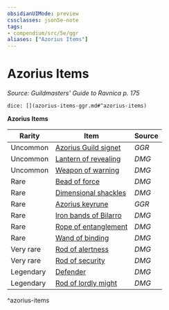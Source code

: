 ```yaml
---
obsidianUIMode: preview
cssclasses: json5e-note
tags:
- compendium/src/5e/ggr
aliases: ["Azorius Items"]
---
```

# Azorius Items
*Source: Guildmasters' Guide to Ravnica p. 175* 

`dice: [](azorius-items-ggr.md#^azorius-items)`

**Azorius Items**

| Rarity | Item | Source |
|--------|------|--------|
| Uncommon | [Azorius Guild signet](/3-Mechanics/CLI/items/azorius-guild-signet-ggr.md) | *GGR* |
| Uncommon | [Lantern of revealing](/3-Mechanics/CLI/items/lantern-of-revealing.md) | *DMG* |
| Uncommon | [Weapon of warning](/3-Mechanics/CLI/items/weapon-of-warning.md) | *DMG* |
| Rare | [Bead of force](/3-Mechanics/CLI/items/bead-of-force.md) | *DMG* |
| Rare | [Dimensional shackles](/3-Mechanics/CLI/items/dimensional-shackles.md) | *DMG* |
| Rare | [Azorius keyrune](/3-Mechanics/CLI/items/azorius-keyrune-ggr.md) | *GGR* |
| Rare | [Iron bands of Bilarro](/3-Mechanics/CLI/items/iron-bands-of-bilarro.md) | *DMG* |
| Rare | [Rope of entanglement](/3-Mechanics/CLI/items/rope-of-entanglement.md) | *DMG* |
| Rare | [Wand of binding](/3-Mechanics/CLI/items/wand-of-binding.md) | *DMG* |
| Very rare | [Rod of alertness](/3-Mechanics/CLI/items/rod-of-alertness.md) | *DMG* |
| Very rare | [Rod of security](/3-Mechanics/CLI/items/rod-of-security.md) | *DMG* |
| Legendary | [Defender](/3-Mechanics/CLI/items/defender.md) | *DMG* |
| Legendary | [Rod of lordly might](/3-Mechanics/CLI/items/rod-of-lordly-might.md) | *DMG* |
^azorius-items
